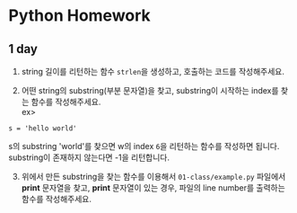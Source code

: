 # Python Homework

## 1 day

1. string 길이를 리턴하는 함수 `strlen`을 생성하고, 호출하는 코드를 작성해주세요.  

2. 어떤 string의 substring(부분 문자열)을 찾고, substring이 시작하는 index를 찾는 함수를 작성해주세요.  
ex>
```
s = 'hello world'
```
s의 substring 'world'를 찾으면 w의 index `6`을 리턴하는 함수를 작성하면 됩니다.
substring이 존재하지 않는다면 -1을 리턴합니다.  

3. 위에서 만든 substring을 찾는 함수를 이용해서 `01-class/example.py` 파일에서 **print** 문자열을 찾고, 
**print** 문자열이 있는 경우, 파일의 line number를 출력하는 함수를 작성해주세요. 

